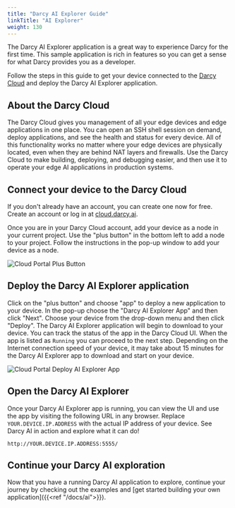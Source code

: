 ```yaml
---
title: "Darcy AI Explorer Guide"
linkTitle: "AI Explorer"
weight: 130
---
```


The Darcy AI Explorer application is a great way to experience Darcy for the first time. This sample
application is rich in features so you can get a sense for what Darcy provides you as a developer.

Follow the steps in this guide to get your device connected to
the [Darcy Cloud](https://cloud.darcy.ai) and deploy the Darcy AI Explorer application.

## About the Darcy Cloud

The Darcy Cloud gives you management of all your edge devices and edge applications in one place.
You can open an SSH shell session on demand, deploy applications, and see the health and status for
every device. All of this functionality works no matter where your edge devices are physically
located, even when they are behind NAT layers and firewalls. Use the Darcy Cloud to make building,
deploying, and debugging easier, and then use it to operate your edge AI applications in production
systems.

## Connect your device to the Darcy Cloud

If you don't already have an account, you can create one now for free. Create an account or log in
at [cloud.darcy.ai](https://cloud.darcy.ai).

Once you are in your Darcy Cloud account, add your device as a node in your current project. Use
the "plus button" in the bottom left to add a node to your project. Follow the instructions in the
pop-up window to add your device as a node.

![Cloud Portal Plus Button](/images/darcy-cloud-plus-item-button.png)

## Deploy the Darcy AI Explorer application

Click on the "plus button" and choose "app" to deploy a new application to your device. In the
pop-up choose the "Darcy AI Explorer App" and then click "Next". Choose your device from the
drop-down menu and then click "Deploy". The Darcy AI Explorer application will begin to download to
your device. You can track the status of the app in the Darcy Cloud UI. When the app is listed as
`Running` you can proceed to the next step. Depending on the Internet connection speed of your
device, it may take about 15 minutes for the Darcy AI Explorer app to download and start on your
device.

![Cloud Portal Deploy AI Explorer App](/images/darcy-cloud-explorer-app-deploy.png)

## Open the Darcy AI Explorer

Once your Darcy AI Explorer app is running, you can view the UI and use the app by visiting the
following URL in any browser. Replace `YOUR.DEVICE.IP.ADDRESS` with the actual IP address of your
device. See Darcy AI in action and explore what it can do!

```text
http://YOUR.DEVICE.IP.ADDRESS:5555/
```

## Continue your Darcy AI exploration

Now that you have a running Darcy AI application to explore, continue your journey by checking out
the examples and [get started building your own
application]({{<ref "/docs/ai">}}).
